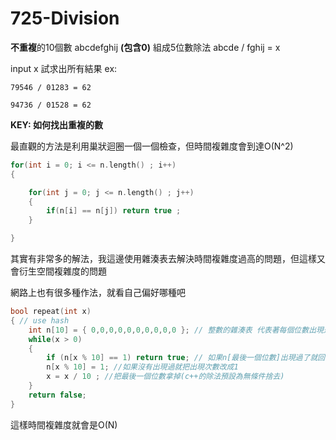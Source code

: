 # 725-Division

**不重複**的10個數 abcdefghij **(包含0)** 組成5位數除法 abcde / fghij = x

input x 試求出所有結果
ex: 
	
	79546 / 01283 = 62
	
	94736 / 01528 = 62



**KEY: 如何找出重複的數**

最直觀的方法是利用巢狀迴圈一個一個檢查，但時間複雜度會到達O(N^2)

```C++
for(int i = 0; i <= n.length() ; i++)
{

	for(int j = 0; j <= n.length() ; j++)
	{
		if(n[i] == n[j]) return true ;
	}

}
```
其實有非常多的解法，我這邊使用雜湊表去解決時間複雜度過高的問題，但這樣又會衍生空間複雜度的問題

網路上也有很多種作法，就看自己偏好哪種吧

```C++
bool repeat(int x)
{ // use hash
    int n[10] = { 0,0,0,0,0,0,0,0,0,0 }; // 整數的雜湊表 代表著每個位數出現過的次數
    while(x > 0)
    {
        if (n[x % 10] == 1) return true; // 如果n[最後一個位數]出現過了就回傳有重複
        n[x % 10] = 1; //如果沒有出現過就把出現次數改成1
        x = x / 10 ; //把最後一個位數拿掉(c++的除法預設為無條件捨去)
    }
    return false;
}

```

這樣時間複雜度就會是O(N)
